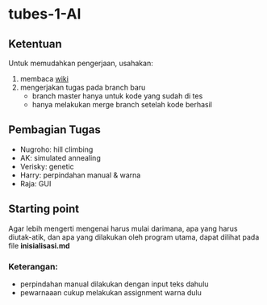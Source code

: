 # tubes-1-AI

## Ketentuan
Untuk memudahkan pengerjaan, usahakan:
<ol>
<li>membaca <a href="https://github.com/nugroho-s/tubes-1-AI/wiki" target="_blank">wiki</a></li>
<li>mengerjakan tugas pada branch baru
<ul>
<li>branch master hanya untuk kode yang sudah di tes</li>
<li>hanya melakukan merge branch setelah kode berhasil</li>
</ul></li>
</ol>

## Pembagian Tugas
<ul>
<li>Nugroho: hill climbing</li>
<li>AK: simulated annealing</li>
<li>Verisky: genetic</li>
<li>Harry: perpindahan manual & warna</li>
<li>Raja: GUI</li>
</ul>

## Starting point
Agar lebih mengerti mengenai harus mulai darimana, apa yang harus diutak-atik, dan apa yang dilakukan oleh program utama, dapat dilihat pada file **inisialisasi.md**

### Keterangan:
<ul>
<li>perpindahan manual dilakukan dengan input teks dahulu</li>
<li>pewarnaaan cukup melakukan assignment warna dulu</li>
</ul>

